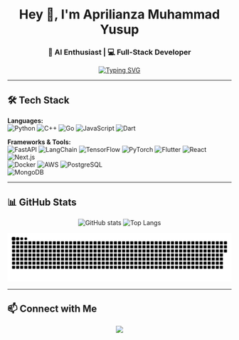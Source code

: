 <!-- Banner / Header -->
<h1 align="center">Hey 👋, I'm Aprilianza Muhammad Yusup</h1>
<h3 align="center">🚀 AI Enthusiast | 💻 Full-Stack Developer</h3>

<!-- Typing effect -->
<p align="center">
  <a href="https://github.com/aprilianza">
    <img src="https://readme-typing-svg.herokuapp.com?font=Fira+Code&duration=3000&pause=1000&color=00C2FF&center=true&vCenter=true&width=600&lines=Building+AI+for+real-world+impact;Exploring+Computer+Vision;Always+learning+%F0%9F%93%9A" alt="Typing SVG" />
  </a>
</p>

---

## 🛠️ Tech Stack

**Languages:**  
![Python](https://img.shields.io/badge/Python-3776AB?style=for-the-badge&logo=python&logoColor=white) 
![C++](https://img.shields.io/badge/C++-00599C?style=for-the-badge&logo=c%2B%2B&logoColor=white) 
![Go](https://img.shields.io/badge/Go-00ADD8?style=for-the-badge&logo=go&logoColor=white) 
![JavaScript](https://img.shields.io/badge/JavaScript-F7DF1E?style=for-the-badge&logo=javascript&logoColor=black) 
![Dart](https://img.shields.io/badge/Dart-0175C2?style=for-the-badge&logo=dart&logoColor=white)  

**Frameworks & Tools:**  
![FastAPI](https://img.shields.io/badge/FastAPI-009688?style=for-the-badge&logo=fastapi&logoColor=white) 
![LangChain](https://img.shields.io/badge/LangChain-1C3C3C?style=for-the-badge&logo=chainlink&logoColor=white) 
![TensorFlow](https://img.shields.io/badge/TensorFlow-FF6F00?style=for-the-badge&logo=tensorflow&logoColor=white) 
![PyTorch](https://img.shields.io/badge/PyTorch-EE4C2C?style=for-the-badge&logo=pytorch&logoColor=white) 
![Flutter](https://img.shields.io/badge/Flutter-02569B?style=for-the-badge&logo=flutter&logoColor=white) 
![React](https://img.shields.io/badge/React-20232A?style=for-the-badge&logo=react&logoColor=61DAFB) 
![Next.js](https://img.shields.io/badge/Next.js-000000?style=for-the-badge&logo=next.js&logoColor=white)  
![Docker](https://img.shields.io/badge/Docker-2496ED?style=for-the-badge&logo=docker&logoColor=white) 
![AWS](https://img.shields.io/badge/AWS-232F3E?style=for-the-badge&logo=amazon-aws&logoColor=FF9900) 
![PostgreSQL](https://img.shields.io/badge/PostgreSQL-316192?style=for-the-badge&logo=postgresql&logoColor=white)  
![MongoDB](https://img.shields.io/badge/MongoDB-4EA94B?style=for-the-badge&logo=mongodb&logoColor=white) 

---

## 📊 GitHub Stats
<p align="center">
  <img src="https://github-readme-stats.vercel.app/api?username=aprilianza&show_icons=true&theme=tokyonight" alt="GitHub stats" height="180"/>
  <img src="https://github-readme-stats.vercel.app/api/top-langs/?username=aprilianza&layout=compact&theme=tokyonight" alt="Top Langs" height="180"/>
</p>
<picture>
  <source media="(prefers-color-scheme: dark)" srcset="https://raw.githubusercontent.com/aprilianza/aprilianza/output/github-snake-dark.svg" />
  <source media="(prefers-color-scheme: light)" srcset="https://raw.githubusercontent.com/aprilianza/aprilianza/output/github-snake.svg" />
  <img alt="github-snake" src="https://raw.githubusercontent.com/aprilianza/aprilianza/output/github-snake.svg" />
</picture>

---

## 📫 Connect with Me
<p align="center">
  <a href="https://www.linkedin.com/in/aprilianza-yusup">
    <img src="https://img.shields.io/badge/LinkedIn-blue?logo=linkedin&logoColor=white&style=for-the-badge" />
  </a>
</p>

